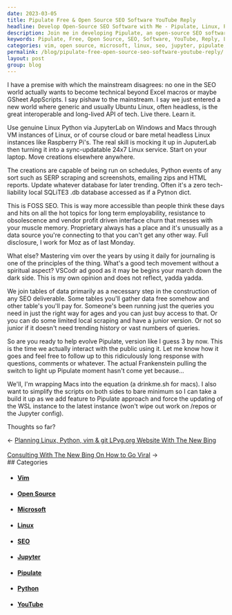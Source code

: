 ```yaml
---
date: 2023-03-05
title: Pipulate Free & Open Source SEO Software YouTube Reply
headline: Develop Open-Source SEO Software with Me - Pipulate, Linux, Python, JupyterLab, and Raspberry Pi's!
description: Join me in developing Pipulate, an open-source SEO software powered by Linux, Python, JupyterLab, and Raspberry Pi's. I'm creating a 24/7 service to do SERP scraping, HTML report emailing, and more. Plus, I'm working on a way to simplify the scripts and update the W - come join me!
keywords: Pipulate, Free, Open Source, SEO, Software, YouTube, Reply, Linux, Python, JupyterLab, Raspberry Pi, 24/7 service, SERP scraping, HTML report emailing, Vim, VSCode, Paid Sources, Scripts, Update
categories: vim, open source, microsoft, linux, seo, jupyter, pipulate, python, youtube
permalink: /blog/pipulate-free-open-source-seo-software-youtube-reply/
layout: post
group: blog
---
```



I have a premise with which the mainstream disagrees: no one in the SEO world actually wants to become technical beyond Excel macros or maybe GSheet AppScripts. I say pishaw to the mainstream. I say we just entered a new world where generic and usually Ubuntu Linux, often headless, is the great interoperable and long-lived API of tech. Live there. Learn it.

Use genuine Linux Python via JupyterLab on Windows and Macs through VM instances of Linux, or of course cloud or bare metal headless Linux instances like Raspberry Pi's. The real skill is mocking it up in JuputerLab then turning it into a sync-updatable 24x7 Linux service. Start on your laptop. Move creations elsewhere anywhere.

The creations are capable of being run on schedules, Python events of any sort such as SERP scraping and screenshots, emailing zips and HTML reports. Update whatever database for later trending. Often it's a zero tech-liability local SQLiTE3 .db database accessed as if a Pytnon dict.

This is FOSS SEO. This is way more accessible than people think these days and hits on all the hot topics for long term employability, resistance to obsolescence and vendor profit driven interface churn that messes with your muscle memory. Proprietary always has a place and it's unusually as a data source you're connecting to that you can't get any other way. Full disclosure, I work for Moz as of last Monday.

What else? Mastering vim over the years by using it daily for journaling is one of the principles of the thing. What's a good tech movement without a spiritual aspect? VSCodr ad good as it may be begins your march down the dark side. This is my own opinion and does not reflect, yadda yadda.

We join tables of data primarily as a necessary step in the construction of any SEO deliverable. Some tables you'll gather data free somehow and other table's you'll pay for. Someone's been running just the queries you need in just the right way for ages and you can just buy access to that. Or you can do some limited local scraping and have a junior version. Or not so junior if it doesn't need trending history or vast numbers of queries.

So are you ready to help evolve Pipulate, version like I guess 3 by now. This is the time we actually interact with the public using it. Let me know how it goes and feel free to follow up to this ridiculously long response with questions, comments or whatever. The actual Frankenstein pulling the switch to light up Pipulate moment hasn't come yet because…

We'll, I'm wrapping Macs into the equation (a drinkme.sh for macs). I also want to simplify the scripts on both sides to bare minimum so I can take a build it up as we add feature to Pipulate approach and force the updating of the WSL instance to the latest instance (won't wipe out work on /repos or the Jupyter config).

Thoughts so far?


<div class="arrow-links"><div class="post-nav-prev"><span class="arrow">&larr;&nbsp;</span><a href="/blog/planning-linux-python-vim-git-lpvg-org-website-with-the-new-bing/">Planning Linux, Python, vim & git LPvg.org Website With The New Bing</a></div> &nbsp; <div class="post-nav-next"><a href="/blog/consulting-with-the-new-bing-on-how-to-go-viral/">Consulting With The New Bing On How to Go Viral</a><span class="arrow">&nbsp;&rarr;</span></div></div>
## Categories

<ul>
<li><h4><a href='/vim/'>Vim</a></h4></li>
<li><h4><a href='/open-source/'>Open Source</a></h4></li>
<li><h4><a href='/microsoft/'>Microsoft</a></h4></li>
<li><h4><a href='/linux/'>Linux</a></h4></li>
<li><h4><a href='/seo/'>SEO</a></h4></li>
<li><h4><a href='/jupyter/'>Jupyter</a></h4></li>
<li><h4><a href='/pipulate/'>Pipulate</a></h4></li>
<li><h4><a href='/python/'>Python</a></h4></li>
<li><h4><a href='/youtube/'>YouTube</a></h4></li></ul>